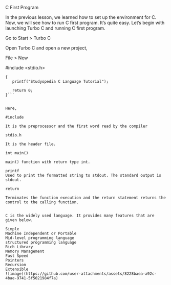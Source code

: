 C First Program

In the previous lesson, we learned how to set up the environment for C. Now, we will see how to run C first program.  It’s quite easy. Let’s begin with launching Turbo C and running C first program.

Go to Start > Turbo C

Open Turbo C and open a new project,

File > New


#include <stdio.h>
 
```int main()
{
   printf("Studyopedia C Language Tutorial"); 
 
   return 0;
}```

 
Here,

#include

It is the preprocessor and the first word read by the compiler

stdio.h

It is the header file.

int main()

main() function with return type int.

printf
Used to print the formatted string to stdout. The standard output is stdout.

return

Terminates the function execution and the return statement returns the control to the calling function.


C is the widely used language. It provides many features that are given below.

Simple
Machine Independent or Portable
Mid-level programming language
structured programming language
Rich Library
Memory Management
Fast Speed
Pointers
Recursion
Extensible
![image](https://github.com/user-attachments/assets/8228baea-a92c-4bae-9741-5f5021984f7a)
